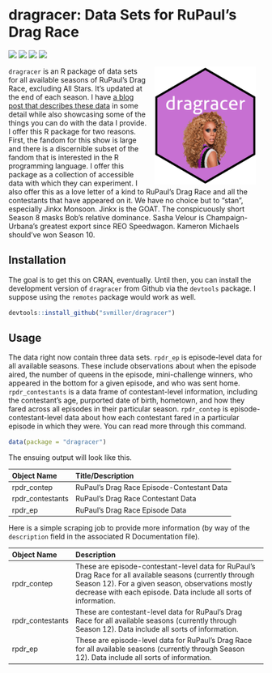 
# dragracer: Data Sets for RuPaul’s Drag Race

[![](https://www.r-pkg.org/badges/version/dragracer?color=green)](https://cran.r-project.org/package=dragracer)
[![](http://cranlogs.r-pkg.org/badges/grand-total/dragracer?color=green)](https://cran.r-project.org/package=dragracer)
[![](http://cranlogs.r-pkg.org/badges/last-month/dragracer?color=green)](https://cran.r-project.org/package=dragracer)
[![](http://cranlogs.r-pkg.org/badges/last-week/dragracer?color=green)](https://cran.r-project.org/package=dragracer)

<img src="man/figures/dragracer-sticker.png" alt="The dragracer hexlogo" align="right" width="200" style="padding: 0 15px; float: right;"/>

`dragracer` is an R package of data sets for all available seasons of
RuPaul’s Drag Race, excluding All Stars. It’s updated at the end of each
season. I have [a blog post that describes these
data](http://svmiller.com/blog/2019/02/dragracer-rupauls-drag-race-analysis/)
in some detail while also showcasing some of the things you can do with
the data I provide. I offer this R package for two reasons. First, the
fandom for this show is large and there is a discernible subset of the
fandom that is interested in the R programming language. I offer this
package as a collection of accessible data with which they can
experiment. I also offer this as a love letter of a kind to RuPaul’s
Drag Race and all the contestants that have appeared on it. We have no
choice but to “stan”, especially Jinkx Monsoon. Jinkx is the GOAT. The
conspicuously short Season 8 masks Bob’s relative dominance. Sasha
Velour is Champaign-Urbana’s greatest export since REO Speedwagon.
Kameron Michaels should’ve won Season 10.

## Installation

The goal is to get this on CRAN, eventually. Until then, you can install
the development version of `dragracer` from Github via the `devtools`
package. I suppose using the `remotes` package would work as well.

``` r
devtools::install_github("svmiller/dragracer")
```

## Usage

The data right now contain three data sets. `rpdr_ep` is episode-level
data for all available seasons. These include observations about when
the episode aired, the number of queens in the episode, mini-challenge
winners, who appeared in the bottom for a given episode, and who was
sent home. `rpdr_contestants` is a data frame of contestant-level
information, including the contestant’s age, purported date of birth,
hometown, and how they fared across all episodes in their particular
season. `rpdr_contep` is episode-contestant-level data about how each
contestant fared in a particular episode in which they were. You can
read more through this command.

``` r
data(package = "dragracer")
```

The ensuing output will look like this.

| **Object Name**   | **Title/Description**                      |
| :---------------- | :----------------------------------------- |
| rpdr\_contep      | RuPaul’s Drag Race Episode-Contestant Data |
| rpdr\_contestants | RuPaul’s Drag Race Contestant Data         |
| rpdr\_ep          | RuPaul’s Drag Race Episode Data            |

Here is a simple scraping job to provide more information (by way of the
`description` field in the associated R Documentation file).

| **Object Name**   | **Description**                                                                                                                                                                                                                    |
| :---------------- | :--------------------------------------------------------------------------------------------------------------------------------------------------------------------------------------------------------------------------------- |
| rpdr\_contep      | These are episode-contestant-level data for RuPaul’s Drag Race for all available seasons (currently through Season 12). For a given season, observations mostly decrease with each episode. Data include all sorts of information. |
| rpdr\_contestants | These are contestant-level data for RuPaul’s Drag Race for all available seasons (currently through Season 12). Data include all sorts of information.                                                                             |
| rpdr\_ep          | These are episode-level data for RuPaul’s Drag Race for all available seasons (currently through Season 12). Data include all sorts of information.                                                                                |
